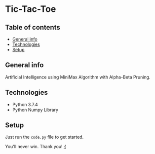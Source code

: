 # Tic-Tac-Toe

## Table of contents
* [General info](#general-info)
* [Technologies](#technologies)
* [Setup](#setup)

## General info
Artificial Intelligence using MiniMax Algorithm with Alpha-Beta Pruning.

## Technologies
* Python 3.7.4
* Python Numpy Library

## Setup
Just run the `code.py` file to get started.

You'll never win. Thank you! ;)
